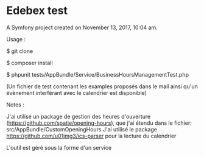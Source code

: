 Edebex test
==========

A Symfony project created on November 13, 2017, 10:04 am.

Usage :

$ git clone

$ composer install

$ phpunit tests/AppBundle/Service/BusinessHoursManagementTest.php

(Un fichier de test contenant les examples proposés dans le mail ainsi qu'un évènement interférant avec le calendrier est disponible)

Notes :

J'ai utilisé un package de gestion des heures d'ouverture (https://github.com/spatie/opening-hours), que j'ai étendu dans le fichier: src/AppBundle/CustomOpeningHours
J'ai utilisé le package https://github.com/u01jmg3/ics-parser pour la lecture du calendrier

L'outil est géré sous la forme d'un service
